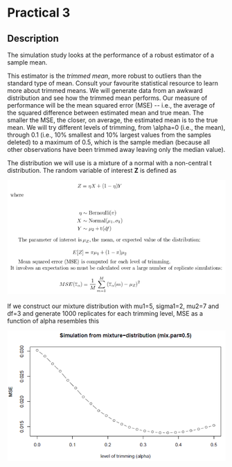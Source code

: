 # Practical 3

## Description
The simulation study looks at the performance of a robust estimator of a sample mean.  

This estimator is the _trimmed mean_, more robust to outliers than the standard type of mean.  Consult your favourite statistical resource to learn more about trimmed means.  We will generate data from an awkward distribution and see how the trimmed mean performs.  Our measure of performance will be the mean squared error (MSE) -- i.e., the average of the squared difference between estimated mean and true mean.  The smaller the MSE, the closer, on average, the estimated mean is to the true mean.  We will try different levels of trimming, from \alpha=0 (i.e., the mean), through 0.1 (i.e., 10% smallest and 10% largest values from the samples deleted) to a maximum of 0.5, which is the sample median (because all other observations have been trimmed away leaving only the median value).

The distribution we will use is a mixture of a normal with a non-central t distribution.  The random variable of interest **Z** is defined as

![](image.png)

If we construct our mixture distribution with mu1=5, sigma1=2, mu2=7 and df=3 and generate 1000 replicates for each trimming level, MSE as a function of alpha resembles this

![](mixout.PNG)
